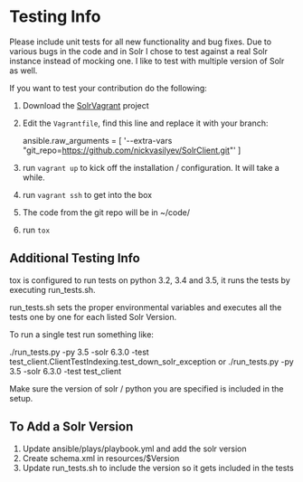 # Testing Info

Please include unit tests for all new functionality and bug fixes. Due to various bugs in the code and in Solr
I chose to test against a real Solr instance instead of mocking one. I like to test with multiple version of Solr as well.

If you want to test your contribution do the following:
1. Download the [SolrVagrant](https://github.com/moonlitesolutions/SolrVagrant) project
2. Edit the `Vagrantfile`, find this line and replace it with your branch:

	ansible.raw_arguments  = [
      		'--extra-vars "git_repo=https://github.com/nickvasilyev/SolrClient.git"'
    	]

2. run `vagrant up` to kick off the installation / configuration. It will take a while.
3. run `vagrant ssh` to get into the box
4. The code from the git repo will be in ~/code/
5. run `tox`


## Additional Testing Info
tox is configured to run tests on python 3.2, 3.4 and 3.5, it runs the tests by executing run_tests.sh.

run_tests.sh sets the proper environmental variables and executes all the tests one by one for each listed Solr Version.

To run a single test run something like:

./run_tests.py -py 3.5 -solr 6.3.0 -test test_client.ClientTestIndexing.test_down_solr_exception
or
./run_tests.py -py 3.5 -solr 6.3.0 -test test_client

Make sure the version of solr / python you are specified is included in the setup. 

## To Add a Solr Version
1. Update ansible/plays/playbook.yml and add the solr version
2. Create schema.xml in resources/$Version
3. Update run_tests.sh to include the version so it gets included in the tests
